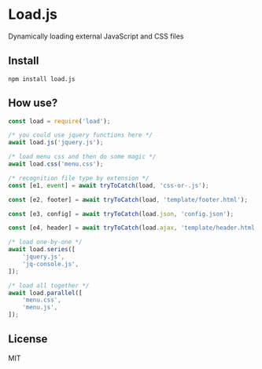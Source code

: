 # Load.js

Dynamically loading external JavaScript and CSS files 

## Install

```
npm install load.js
```

## How use?
```js
const load = require('load');

/* you could use jquery functions here */
await load.js('jquery.js');

/* load menu css and then do some magic */
await load.css('menu.css');

/* recognition file type by extension */
const [e1, event] = await tryToCatch(load, 'css-or-.js');

const [e2, footer] = await tryToCatch(load, 'template/footer.html');

const [e3, config] = await tryToCatch(load.json, 'config.json');

const [e4, header] = await tryToCatch(load.ajax, 'template/header.html');

/* load one-by-one */
await load.series([
    'jquery.js',
    'jq-console.js',
]);

/* load all together */
await load.parallel([
    'menu.css',
    'menu.js',
]);
```

## License

MIT
